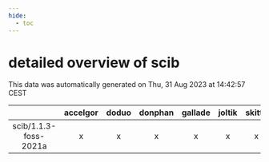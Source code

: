 ```yaml
---
hide:
  - toc
---
```


detailed overview of scib
=========================


This data was automatically generated on Thu, 31 Aug 2023 at 14:42:57 CEST  

| |accelgor|doduo|donphan|gallade|joltik|skitty|swalot|victini|
| :---: | :---: | :---: | :---: | :---: | :---: | :---: | :---: | :---: |
|scib/1.1.3-foss-2021a|x|x|x|x|x|x|x|x|

